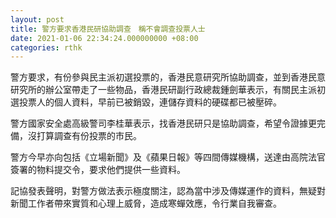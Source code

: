 ```yaml
---
layout: post
title: 警方要求香港民研協助調查　稱不會調查投票人士
date: 2021-01-06 22:34:24.000000000 +08:00
categories: rthk
---
```


警方要求，有份參與民主派初選投票的，香港民意研究所協助調查，並到香港民意研究所的辦公室帶走了一些物品，香港民研副行政總裁鍾劍華表示，有關民主派初選投票人的個人資料，早前已被銷毀，連儲存資料的硬碟都已被壓碎。

警方國家安全處高級警司李桂華表示，找香港民研只是協助調查，希望令證據更完備，沒打算調查有份投票的市民。

警方今早亦向包括《立場新聞》及《蘋果日報》等四間傳媒機構，送達由高院法官簽署的物料提交令，要求他們提供一些資料。

記協發表聲明，對警方做法表示極度關注，認為當中涉及傳媒運作的資料，無疑對新聞工作者帶來實質和心理上威脅，造成寒蟬效應，令行業自我審查。
